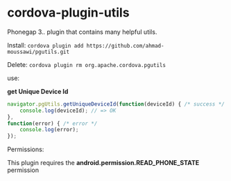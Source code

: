 cordova-plugin-utils
===========================================================================

Phonegap 3.*.* plugin that contains many helpful utils.


Install: ```cordova plugin add https://github.com/ahmad-moussawi/pgutils.git```

Delete:  ```cordova plugin rm org.apache.cordova.pgutils```

use: 

**get Unique Device Id**

```js
navigator.pgUtils.getUniqueDeviceId(function(deviceId) { /* success */
	console.log(deviceId); // => OK
}, 
function(error) { /* error */
	console.log(error);
});
```

Permissions:

This plugin requires the **android.permission.READ_PHONE_STATE** permission